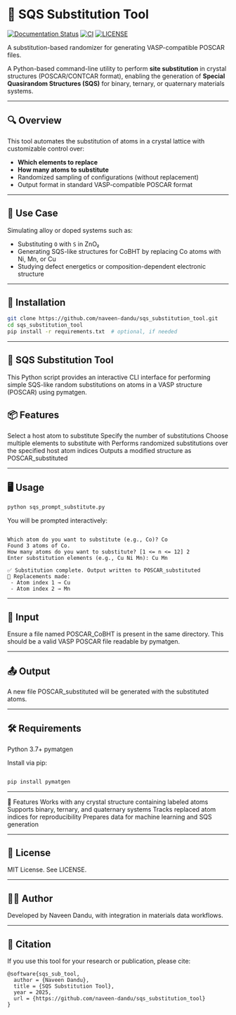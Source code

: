 # 🔁 SQS Substitution Tool

[![Documentation Status](https://img.shields.io/badge/docs-online-blue.svg)](https://naveen-dandu.github.io/sqs_substitution_tool/)
[![CI](https://github.com/naveen-dandu/sqs_substitution_tool/actions/workflows/python-package.yml/badge.svg)](https://github.com/naveen-dandu/sqs_substitution_tool/actions)
[![LICENSE](https://img.shields.io/github/license/naveen-dandu/sqs_substitution_tool)](LICENSE)

A substitution-based randomizer for generating VASP-compatible POSCAR files.

A Python-based command-line utility to perform **site substitution** in crystal structures (POSCAR/CONTCAR format), enabling the generation of **Special Quasirandom Structures (SQS)** for binary, ternary, or quaternary materials systems.

---

## 🔍 Overview

This tool automates the substitution of atoms in a crystal lattice with customizable control over:
- **Which elements to replace**
- **How many atoms to substitute**
- Randomized sampling of configurations (without replacement)
- Output format in standard VASP-compatible POSCAR format

---

## 🧪 Use Case

Simulating alloy or doped systems such as:

- Substituting `O` with `S` in ZnO₂
- Generating SQS-like structures for CoBHT by replacing Co atoms with Ni, Mn, or Cu
- Studying defect energetics or composition-dependent electronic structure

---

## 🚀 Installation

```bash
git clone https://github.com/naveen-dandu/sqs_substitution_tool.git
cd sqs_substitution_tool
pip install -r requirements.txt  # optional, if needed
```
---

## 🔀 SQS Substitution Tool
This Python script provides an interactive CLI interface for performing simple SQS-like random substitutions on atoms in a VASP structure (POSCAR) using pymatgen.

## 📦 Features
Select a host atom to substitute
Specify the number of substitutions
Choose multiple elements to substitute with
Performs randomized substitutions over the specified host atom indices
Outputs a modified structure as POSCAR_substituted

---

## 🖥️ Usage

```bash
python sqs_prompt_substitute.py
```

You will be prompted interactively:

```vbnet

Which atom do you want to substitute (e.g., Co)? Co
Found 3 atoms of Co.
How many atoms do you want to substitute? [1 <= n <= 12] 2
Enter substitution elements (e.g., Cu Ni Mn): Cu Mn

✅ Substitution complete. Output written to POSCAR_substituted
🧬 Replacements made:
 - Atom index 1 → Cu
 - Atom index 2 → Mn
```

---

## 📁 Input
Ensure a file named POSCAR_CoBHT is present in the same directory.
This should be a valid VASP POSCAR file readable by pymatgen.

---

## 📤 Output
A new file POSCAR_substituted will be generated with the substituted atoms.

---

## 🛠 Requirements
Python 3.7+
pymatgen

Install via pip:

```bash

pip install pymatgen
```

---

🧠 Features
 Works with any crystal structure containing labeled atoms
 Supports binary, ternary, and quaternary systems
 Tracks replaced atom indices for reproducibility
 Prepares data for machine learning and SQS generation

---

## 📄 License
MIT License. See LICENSE.

---

## 👨‍🔬 Author
Developed by Naveen Dandu, with integration in materials data workflows.

---

## 📣 Citation

If you use this tool for your research or publication, please cite:

```
@software{sqs_sub_tool,
  author = {Naveen Dandu},
  title = {SQS Substitution Tool},
  year = 2025,
  url = {https://github.com/naveen-dandu/sqs_substitution_tool}
}
```

